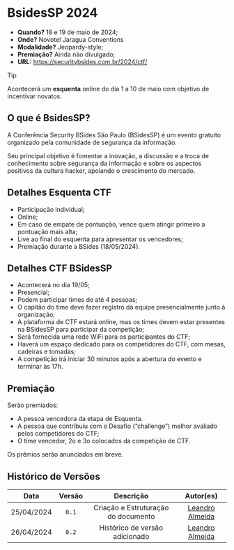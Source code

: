 # BsidesSP 2024
* <b>Quando? </b> 18 e 19 de maio de 2024;
* <b>Onde?</b> Novotel Jaragua Conventions
* <b>Modalidade?</b> Jeopardy-style;
* <b>Premiação?</b> Ainda não divulgado;
* <b>URL:</b> https://securitybsides.com.br/2024/ctf/
> [!TIP]
> Acontecerá um <b>esquenta</b> online do dia 1 a 10 de maio com objetivo de incentivar novatos.

## O que é BsidesSP?
A Conferência Security BSides São Paulo (BSidesSP) é um evento gratuito organizado pela comunidade de segurança da informação.

Seu principal objetivo é fomentar a inovação, a discussão e a troca de conhecimento sobre segurança da informação e sobre os aspectos positivos da cultura hacker, apoiando o crescimento do mercado.

## Detalhes Esquenta CTF
* Participação individual;
* Online;
* Em caso de empate de pontuação, vence quem atingir primeiro a pontuação mais alta;
* Live ao final do esquenta para apresentar os vencedores;
* Premiação durante a BSides (18/05/2024).

## Detalhes CTF BSidesSP
* Acontecerá no dia 19/05;
* Presencial;
* Podem participar times de até 4 pessoas;
* O capitão do time deve fazer registro da equipe presencialmente junto à organização;
* A plataforma de CTF estará online, mas os times devem estar presentes na BSidesSP para participar da competição;
*  Será fornecida uma rede WiFi para os participantes do CTF;
* Haverá um espaço dedicado para os competidores do CTF, com mesas, cadeiras e tomadas;
* A competição irá iniciar 30 minutos após a abertura do evento e terminar às 17h.

## Premiação
Serão premiados:
* A pessoa vencedora da etapa de Esquenta.
* A pessoa que contribuiu com o Desafio (“challenge”)  melhor avaliado pelos competidores do CTF;
* O time vencedor, 2o e 3o colocados da competição de CTF.

Os prêmios serão anunciados em breve.

## Histórico de Versões

|    Data    | Versão |              Descrição              |                      Autor(es)                      |
| :--------: | :----: | :---------------------------------: | :-------------------------------------------------: |
| 25/04/2024 | `0.1`  | Criação e Estruturação do documento | [Leandro Almeida](https://github.com/LeanArs) |
| 26/04/2024 | `0.2`  | Histórico de versão adicionado | [Leandro Almeida](https://github.com/LeanArs) |